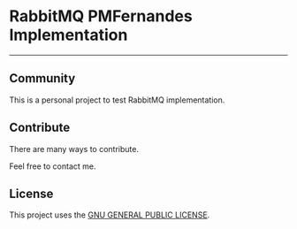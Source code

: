 # RabbitMQ PMFernandes Implementation 

* * *

## Community

This is a personal project to test RabbitMQ implementation.

## Contribute

There are many ways to contribute.

Feel free to contact me.

## License

This project uses the [GNU GENERAL PUBLIC LICENSE](LICENSE).
